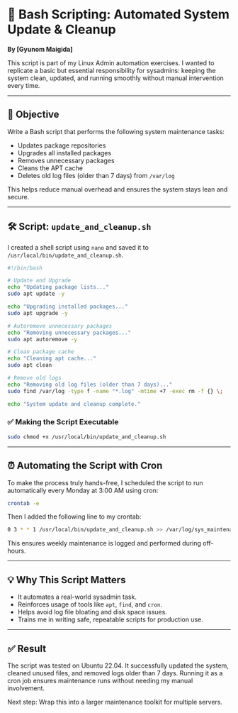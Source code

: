 # 🔄 Bash Scripting: Automated System Update & Cleanup  
**By [Gyunom Maigida]**

This script is part of my Linux Admin automation exercises. I wanted to replicate a basic but essential responsibility for sysadmins: keeping the system clean, updated, and running smoothly without manual intervention every time.

---

## 🎯 Objective

Write a Bash script that performs the following system maintenance tasks:

- Updates package repositories
- Upgrades all installed packages
- Removes unnecessary packages
- Cleans the APT cache
- Deletes old log files (older than 7 days) from `/var/log`

This helps reduce manual overhead and ensures the system stays lean and secure.

---

## 🛠️ Script: `update_and_cleanup.sh`

I created a shell script using `nano` and saved it to `/usr/local/bin/update_and_cleanup.sh`.

```bash
#!/bin/bash

# Update and Upgrade
echo "Updating package lists..."
sudo apt update -y

echo "Upgrading installed packages..."
sudo apt upgrade -y

# Autoremove unnecessary packages
echo "Removing unnecessary packages..."
sudo apt autoremove -y

# Clean package cache
echo "Cleaning apt cache..."
sudo apt clean

# Remove old logs
echo "Removing old log files (older than 7 days)..."
sudo find /var/log -type f -name "*.log" -mtime +7 -exec rm -f {} \;

echo "System update and cleanup complete."
```

### ✅ Making the Script Executable
```bash
sudo chmod +x /usr/local/bin/update_and_cleanup.sh
```

---

## ⏰ Automating the Script with Cron

To make the process truly hands-free, I scheduled the script to run automatically every Monday at 3:00 AM using cron:

```bash
crontab -e
```

Then I added the following line to my crontab:

```bash
0 3 * * 1 /usr/local/bin/update_and_cleanup.sh >> /var/log/sys_maintenance.log 2>&1
```

This ensures weekly maintenance is logged and performed during off-hours.

---

## 💡 Why This Script Matters

- It automates a real-world sysadmin task.
- Reinforces usage of tools like `apt`, `find`, and `cron`.
- Helps avoid log file bloating and disk space issues.
- Trains me in writing safe, repeatable scripts for production use.

---

## ✅ Result

The script was tested on Ubuntu 22.04. It successfully updated the system, cleaned unused files, and removed logs older than 7 days. Running it as a cron job ensures maintenance runs without needing my manual involvement.

Next step: Wrap this into a larger maintenance toolkit for multiple servers.

